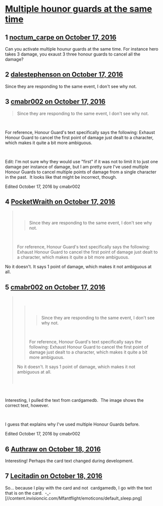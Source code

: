# [Multiple hounor guards at the same time](https://community.fantasyflightgames.com/topic/232624-multiple-hounor-guards-at-the-same-time/)

## 1 [noctum_carpe on October 17, 2016](https://community.fantasyflightgames.com/topic/232624-multiple-hounor-guards-at-the-same-time/?do=findComment&comment=2461541)

Can you activate multiple hounur guards at the same time. For instance hero takes 3 damage, you exaust 3 three honour guards to cancel all the damage?

## 2 [dalestephenson on October 17, 2016](https://community.fantasyflightgames.com/topic/232624-multiple-hounor-guards-at-the-same-time/?do=findComment&comment=2461564)

Since they are responding to the same event, I don't see why not.

## 3 [cmabr002 on October 17, 2016](https://community.fantasyflightgames.com/topic/232624-multiple-hounor-guards-at-the-same-time/?do=findComment&comment=2461567)

> Since they are responding to the same event, I don't see why not.

 

For reference, Honour Guard's text specifically says the following: Exhaust Honour Guard to cancel the first point of damage just dealt to a character, which makes it quite a bit more ambiguous.

 

Edit: I'm not sure why they would use "first" if it was not to limit it to just one damage per instance of damage, but I am pretty sure I've used multiple Honour Guards to cancel multiple points of damage from a single character in the past.  It looks like that might be incorrect, though.

Edited October 17, 2016 by cmabr002

## 4 [PocketWraith on October 17, 2016](https://community.fantasyflightgames.com/topic/232624-multiple-hounor-guards-at-the-same-time/?do=findComment&comment=2461626)

>  
> 
> > Since they are responding to the same event, I don't see why not.
> 
>  
> 
> For reference, Honour Guard's text specifically says the following: Exhaust Honour Guard to cancel the first point of damage just dealt to a character, which makes it quite a bit more ambiguous.

No it doesn't. It says 1 point of damage, which makes it not ambiguous at all.

## 5 [cmabr002 on October 17, 2016](https://community.fantasyflightgames.com/topic/232624-multiple-hounor-guards-at-the-same-time/?do=findComment&comment=2461627)

>  
> 
> >  
> > 
> > > Since they are responding to the same event, I don't see why not.
> > 
> >  
> > 
> > For reference, Honour Guard's text specifically says the following: Exhaust Honour Guard to cancel the first point of damage just dealt to a character, which makes it quite a bit more ambiguous.
> 
> No it doesn't. It says 1 point of damage, which makes it not ambiguous at all.
> 
>  

 

Interesting, I pulled the text from cardgamedb.  The image shows the correct text, however.

 

I guess that explains why I've used multiple Honour Guards before.

Edited October 17, 2016 by cmabr002

## 6 [Authraw on October 18, 2016](https://community.fantasyflightgames.com/topic/232624-multiple-hounor-guards-at-the-same-time/?do=findComment&comment=2461997)

Interesting! Perhaps the card text changed during development.

## 7 [Lecitadin on October 18, 2016](https://community.fantasyflightgames.com/topic/232624-multiple-hounor-guards-at-the-same-time/?do=findComment&comment=2462789)

So... because I play with the card and not  cardgamedb, I go with the text that is on the card.  -_- [//content.invisioncic.com/Mfantflight/emoticons/default_sleep.png]

